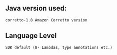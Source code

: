 ## Java version used:
    corretto-1.8 Amazon Corretto version

## Language Level
    SDK default (8- Lambdas, type annotations etc.)

